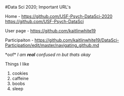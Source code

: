 #Data Sci 2020; Important URL's

Home - https://github.com/USF-Psych-DataSci-2020
       https://github.com/USF-Psych-DataSci

User page - https://github.com/kaitlinwhite19

Participaiton - https://github.com/kaitlinwhite19/DataSci-Participation/edit/master/navigating_github.md

\*oof\*  *I am __real__ confused rn but thats okay*

Things I like
1. cookies
2. caffeine
3. boobs
1. sleep

